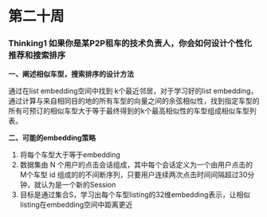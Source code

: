 # 第二十周

### Thinking1  如果你是某P2P租车的技术负责人，你会如何设计个性化推荐和搜索排序

**一、阐述相似车型，搜索排序的设计方法**

通过在list embedding空间中找到 k个最近邻居，对于学习好的list embedding，通过计算与来自相同目的地的所有车型的向量之间的余弦相似性，找到指定车型的所有可预订的相似车型大于等于最终得到的k个最高相似性的车型组成相似车型列表。

**二、可能的embedding策略**

1. 将每个车型大于等于embedding
2. 数据集由 N 个用户的点击会话组成，其中每个会话定义为一个由用户点击的 M个车型 id 组成的的不间断序列，只要用户连续两次点击时间间隔超过30分钟，就认为是一个新的Session
3. 目标是通过集合S，学习出每个车型listing的32维embedding表示，让相似listing在embedding空间中距离更近

